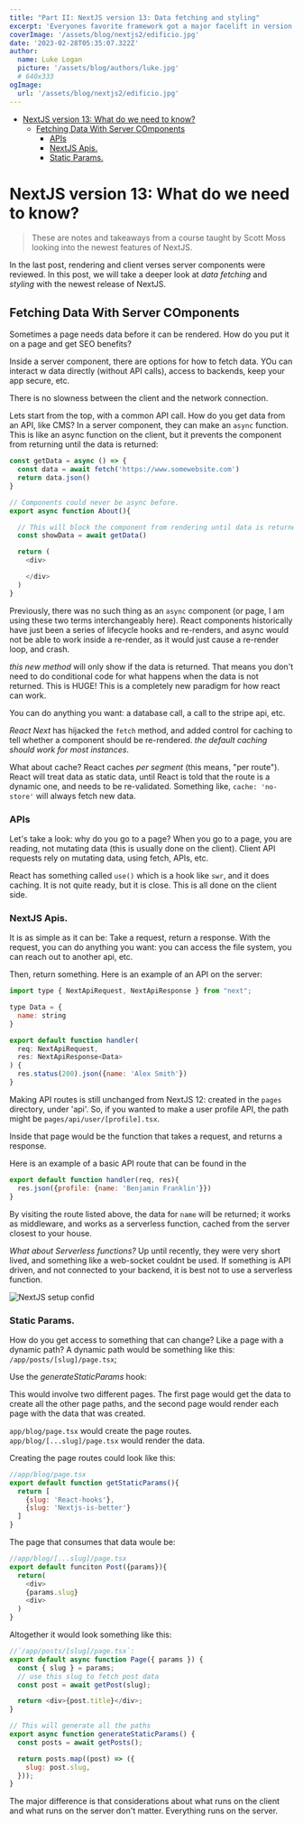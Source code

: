 ```yaml
---
title: "Part II: NextJS version 13: Data fetching and styling"
excerpt: 'Everyones favorite framework got a major facelift in version 13'
coverImage: '/assets/blog/nextjs2/edificio.jpg'
date: '2023-02-28T05:35:07.322Z'
author:
  name: Luke Logan
  picture: '/assets/blog/authors/luke.jpg'
  # 640x333
ogImage:
  url: '/assets/blog/nextjs2/edificio.jpg'
---
```


- [NextJS version 13: What do we need to know?](#nextjs-version-13-what-do-we-need-to-know)
  - [Fetching Data With Server COmponents](#fetching-data-with-server-components)
    - [APIs](#apis)
    - [NextJS Apis.](#nextjs-apis)
    - [Static Params.](#static-params)


# NextJS version 13: What do we need to know?

>These are notes and takeaways from a course taught by Scott Moss looking into the newest features of NextJS.

In the last post, rendering and client verses server components were reviewed. In this post, we will take a deeper look at *data fetching* and *styling* with the newest release of NextJS.

## Fetching Data With Server COmponents

Sometimes a page needs data before it can be rendered. How do you put it on a page and get SEO benefits?

Inside a server component, there are options for how to fetch data. YOu can interact w data directly (without API calls), access to backends, keep your app secure, etc.

There is no slowness between the client and the network connection.

Lets start from the top, with a common API call. How do you get data from an API, like  CMS? In a server component, they can make an `async` function. This is like an async function on the client, but it prevents the component from returning until the data is returned:

```js
const getData = async () => {
  const data = await fetch('https://www.somewebsite.com')
  return data.json()
}

// Components could never be async before.
export async function About(){

  // This will block the component from rendering until data is returned.
  const showData = await getData()

  return (
    <div>

    </div>
  )
}
```

Previously, there was no such thing as an `async` component (or page, I am using these two terms interchangeably here). React components historically have just been a series of lifecycle hooks and re-renders, and async would not be able to work inside a re-render, as it would just cause a re-render loop, and crash.

*this new method* will only show if the data is returned. That means you don't need to do conditional code for what happens when the data is not returned. This is HUGE! This is a completely new paradigm for how react can work.

You can do anything you want: a database call, a call to the stripe api, etc.

*React Next* has hijacked the `fetch` method, and added control for caching to tell whether a component should be re-rendered. *the default caching should work for most instances*.

What about cache? React caches *per segment* (this means, "per route"). React will treat data as static data, until React is told that the route is a dynamic one, and needs to be re-validated. Something like, `cache: 'no-store'` will always fetch new data.

### APIs

Let's take a look: why do you go to a page? When you go to a page, you are reading, not mutating data (this is usually done on the client). Client API requests rely on mutating data, using fetch, APIs, etc.

React has something called `use()` which is a hook like `swr`, and it does caching. It is not quite ready, but it is close. This is all done on the client side.

### NextJS Apis.

It is as simple as it can be: Take a request, return a response. With the request, you can do anything you want: you can access the file system, you can reach out to another api, etc.

Then, return something. Here is an example of an API on the server:

```js
import type { NextApiRequest, NextApiResponse } from "next";

type Data = {
  name: string
}

export default function handler(
  req: NextApiRequest,
  res: NextApiResponse<Data>
) {
  res.status(200).json({name: 'Alex Smith'})
}
```

Making API routes is still unchanged from NextJS 12: created in the `pages` directory, under 'api'. So, if you wanted to make a user profile API, the path might be `pages/api/user/[profile].tsx`.

Inside that page would be the function that takes a request, and returns a response.

Here is an example of a basic API route that can be found in the

```js
export default function handler(req, res){
  res.json({profile: {name: 'Benjamin Franklin'}})
}
```

By visiting the route listed above, the data for `name` will be returned; it works as middleware, and works as a serverless function, cached from the server closest to your house.

*What about Serverless functions?* Up until recently, they were very short lived, and something like a web-socket couldnt be used. If something is API driven, and not connected to your backend, it is best not to use a serverless function.

![NextJS setup confid ](/assets/blog/nextjs2/Oscar-Niemeyer-International-Cultural-Centre-Asturias-Most-Famous-Architects.jpg "NextJS terminal when running setup.")

### Static Params.

How do you get access to something that can change? Like a page with a dynamic path?
A dynamic path would be something like this:
`/app/posts/[slug]/page.tsx`;

Use the *generateStaticParams* hook:

This would involve two different pages. The first page would get the data to create all the other page paths, and the second page would render each page with the data that was created.

`app/blog/page.tsx` would create the page routes.
`app/blog/[...slug]/page.tsx` would render the data.


Creating the page routes could look like this:

```js
//app/blog/page.tsx
export default function getStaticParams(){
  return [
    {slug: 'React-hooks'},
    {slug: 'Nextjs-is-better'}
  ]
}
```

The page that consumes that data woule be:
```js
//app/blog/[...slug]/page.tsx
export default funciton Post({params}){
  return(
    <div>
    {params.slug}
    <div>
  )
}
```

Altogether it would look something like this:

```js
//`/app/posts/[slug]/page.tsx`:
export default async function Page({ params }) {
  const { slug } = params;
  // use this slug to fetch post data
  const post = await getPost(slug);

  return <div>{post.title}</div>;
}

// This will generate all the paths
export async function generateStaticParams() {
  const posts = await getPosts();

  return posts.map((post) => ({
    slug: post.slug,
  }));
}
```

The major difference is that considerations about what runs on the client and what runs on the server don't matter. Everything runs on the server.

